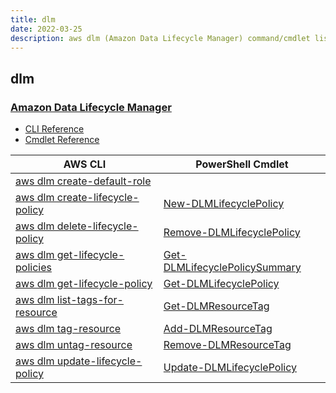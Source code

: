 ```yaml
---
title: dlm
date: 2022-03-25
description: aws dlm (Amazon Data Lifecycle Manager) command/cmdlet list.
---
```


## dlm

### [Amazon Data Lifecycle Manager](https://aws.amazon.com/ebs/)

* [CLI Reference](https://docs.aws.amazon.com/cli/latest/reference/dlm/index.html)
* [Cmdlet Reference](https://docs.aws.amazon.com/powershell/latest/reference/items/Amazon_Data_Lifecycle_Manager_cmdlets.html)

|AWS CLI|PowerShell Cmdlet|
|----|----|
|[aws dlm create-default-role](https://docs.aws.amazon.com/cli/latest/reference/dlm/create-default-role.html)||
|[aws dlm create-lifecycle-policy](https://docs.aws.amazon.com/cli/latest/reference/dlm/create-lifecycle-policy.html)|[New-DLMLifecyclePolicy](https://docs.aws.amazon.com/powershell/latest/reference/items/New-DLMLifecyclePolicy.html)|
|[aws dlm delete-lifecycle-policy](https://docs.aws.amazon.com/cli/latest/reference/dlm/delete-lifecycle-policy.html)|[Remove-DLMLifecyclePolicy](https://docs.aws.amazon.com/powershell/latest/reference/items/Remove-DLMLifecyclePolicy.html)|
|[aws dlm get-lifecycle-policies](https://docs.aws.amazon.com/cli/latest/reference/dlm/get-lifecycle-policies.html)|[Get-DLMLifecyclePolicySummary](https://docs.aws.amazon.com/powershell/latest/reference/items/Get-DLMLifecyclePolicySummary.html)|
|[aws dlm get-lifecycle-policy](https://docs.aws.amazon.com/cli/latest/reference/dlm/get-lifecycle-policy.html)|[Get-DLMLifecyclePolicy](https://docs.aws.amazon.com/powershell/latest/reference/items/Get-DLMLifecyclePolicy.html)|
|[aws dlm list-tags-for-resource](https://docs.aws.amazon.com/cli/latest/reference/dlm/list-tags-for-resource.html)|[Get-DLMResourceTag](https://docs.aws.amazon.com/powershell/latest/reference/items/Get-DLMResourceTag.html)|
|[aws dlm tag-resource](https://docs.aws.amazon.com/cli/latest/reference/dlm/tag-resource.html)|[Add-DLMResourceTag](https://docs.aws.amazon.com/powershell/latest/reference/items/Add-DLMResourceTag.html)|
|[aws dlm untag-resource](https://docs.aws.amazon.com/cli/latest/reference/dlm/untag-resource.html)|[Remove-DLMResourceTag](https://docs.aws.amazon.com/powershell/latest/reference/items/Remove-DLMResourceTag.html)|
|[aws dlm update-lifecycle-policy](https://docs.aws.amazon.com/cli/latest/reference/dlm/update-lifecycle-policy.html)|[Update-DLMLifecyclePolicy](https://docs.aws.amazon.com/powershell/latest/reference/items/Update-DLMLifecyclePolicy.html)|

